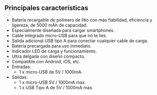 ## Principales características

* Batería recargable de polímero de litio con más fiabilidad, eficiencia y ligereza, de 5000 mAh de capacidad.
* Especialmente diseñada para cargar smartphones.
* Cable integrado micro-USB para que no te líes.
* Salida adicional USB tipo A para conectar cualquier cable de carga.
* Baterí­a precargada para uso inmediato.
* Indicador LED de carga y funcionamiento.
* Ultra delgada con diseño compacto.
* Compatible con Android, iOS, etc.
* Entradas:
    - 1 x micro-USB de 5V / 1000mA.
* Salidas:
    - 1 x micro-USB 5V / 1000mA max.
    - 1 x USB Tipo A de 5V / 1000mA max.

